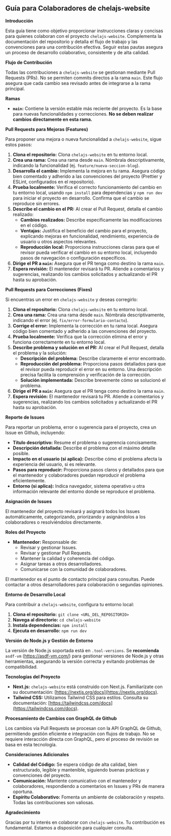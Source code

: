## Guía para Colaboradores de chelajs-website

**Introducción**

Esta guía tiene como objetivo proporcionar instrucciones claras y concisas para quienes colaboran con el proyecto `chelajs-website`. Complementa la documentación del repositorio y detalla el flujo de trabajo y las convenciones para una contribución efectiva. Seguir estas pautas asegura un proceso de desarrollo colaborativo, consistente y de alta calidad.

**Flujo de Contribución**

Todas las contribuciones a `chelajs-website` se gestionan mediante Pull Requests (PRs). No se permiten commits directos a la rama `main`. Este flujo asegura que cada cambio sea revisado antes de integrarse a la rama principal.

**Ramas**

- **`main`:** Contiene la versión estable más reciente del proyecto. Es la base para nuevas funcionalidades y correcciones. **No se deben realizar cambios directamente en esta rama.**

**Pull Requests para Mejoras (Features)**

Para proponer una mejora o nueva funcionalidad a `chelajs-website`, sigue estos pasos:

1. **Clona el repositorio:** Clona `chelajs-website` en tu entorno local.
2. **Crea una rama:** Crea una rama desde `main`. Nómbrala descriptivamente, indicando la funcionalidad (ej. `feature/nueva-seccion-blog`).
3. **Desarrolla el cambio:** Implementa la mejora en tu rama. Asegura código bien comentado y adherido a las convenciones del proyecto (Prettier y ESLint, configurados en el repositorio).
4. **Prueba localmente:** Verifica el correcto funcionamiento del cambio en tu entorno local, usando `npm install` para dependencias y `npm run dev` para iniciar el proyecto en desarrollo. Confirma que el cambio se reproduce sin errores.
5. **Describe el cambio en el PR:** Al crear el Pull Request, detalla el cambio realizado:
   - **Cambios realizados:** Describe específicamente las modificaciones en el código.
   - **Ventajas:** Justifica el beneficio del cambio para el proyecto, explicando mejoras en funcionalidad, rendimiento, experiencia de usuario u otros aspectos relevantes.
   - **Reproducción local:** Proporciona instrucciones claras para que el revisor pueda verificar el cambio en su entorno local, incluyendo pasos de navegación o configuración específicos.
6. **Dirige el PR a `main`:** Asegura que el PR tenga como destino la rama `main`.
7. **Espera revisión:** El mantenedor revisará tu PR. Atiende a comentarios y sugerencias, realizando los cambios solicitados y actualizando el PR hasta su aprobación.

**Pull Requests para Correcciones (Fixes)**

Si encuentras un error en `chelajs-website` y deseas corregirlo:

1. **Clona el repositorio:** Clona `chelajs-website` en tu entorno local.
2. **Crea una rama:** Crea una rama desde `main`. Nómbrala descriptivamente, indicando el error (ej. `fix/error-formulario-contacto`).
3. **Corrige el error:** Implementa la corrección en tu rama local. Asegura código bien comentado y adherido a las convenciones del proyecto.
4. **Prueba localmente:** Verifica que la corrección elimina el error y funciona correctamente en tu entorno local.
5. **Describe problema y solución en el PR:** Al crear el Pull Request, detalla el problema y la solución:
   - **Descripción del problema:** Describe claramente el error encontrado.
   - **Reproducción del problema:** Proporciona pasos detallados para que el revisor pueda reproducir el error en su entorno. Una descripción precisa facilita la comprensión y verificación de la corrección.
   - **Solución implementada:** Describe brevemente cómo se solucionó el problema.
6. **Dirige el PR a `main`:** Asegura que el PR tenga como destino la rama `main`.
7. **Espera revisión:** El mantenedor revisará tu PR. Atiende a comentarios y sugerencias, realizando los cambios solicitados y actualizando el PR hasta su aprobación.

**Reporte de Issues**

Para reportar un problema, error o sugerencia para el proyecto, crea un Issue en Github, incluyendo:

- **Título descriptivo:** Resume el problema o sugerencia concisamente.
- **Descripción detallada:** Describe el problema con el máximo detalle posible.
- **Impacto en el usuario (si aplica):** Describe cómo el problema afecta la experiencia del usuario, si es relevante.
- **Pasos para reproducir:** Proporciona pasos claros y detallados para que el mantenedor y colaboradores puedan reproducir el problema eficientemente.
- **Entorno (si aplica):** Indica navegador, sistema operativo u otra información relevante del entorno donde se reproduce el problema.

**Asignación de Issues**

El mantenedor del proyecto revisará y asignará todos los Issues automáticamente, categorizando, priorizando y asignándolos a los colaboradores o resolviéndolos directamente.

**Roles del Proyecto**

- **Mantenedor:** Responsable de:
  - Revisar y gestionar Issues.
  - Revisar y gestionar Pull Requests.
  - Mantener la calidad y coherencia del código.
  - Asignar tareas a otros desarrolladores.
  - Comunicarse con la comunidad de colaboradores.

El mantenedor es el punto de contacto principal para consultas. Puede contactar a otros desarrolladores para colaboración o segundas opiniones.

**Entorno de Desarrollo Local**

Para contribuir a `chelajs-website`, configura tu entorno local:

1. **Clona el repositorio:** `git clone <URL_DEL_REPOSITORIO>`
2. **Navega al directorio:** `cd chelajs-website`
3. **Instala dependencias:** `npm install`
4. **Ejecuta en desarrollo:** `npm run dev`

**Versión de Node.js y Gestión de Entorno**

La versión de Node.js soportada está en `.tool-versions`. Se **recomienda** `asdf-vm` (https://asdf-vm.com/) para gestionar versiones de Node.js y otras herramientas, asegurando la versión correcta y evitando problemas de compatibilidad.

**Tecnologías del Proyecto**

- **Next.js:** `chelajs-website` está construido con Next.js. Familiarízate con su documentación: [https://nextjs.org/docs](https://nextjs.org/docs).
- **Tailwind CSS:** Utilizamos Tailwind CSS para estilos. Consulta su documentación: [https://tailwindcss.com/docs](https://tailwindcss.com/docs).

**Procesamiento de Cambios con GraphQL de Github**

Los cambios vía Pull Requests se procesan con la API GraphQL de Github, permitiendo gestión eficiente e integración con flujos de trabajo. No se requiere interacción directa con GraphQL, pero el proceso de revisión se basa en esta tecnología.

**Consideraciones Adicionales**

- **Calidad del Código:** Se espera código de alta calidad, bien estructurado, legible y mantenible, siguiendo buenas prácticas y convenciones del proyecto.
- **Comunicación:** Mantente comunicativo con el mantenedor y colaboradores, respondiendo a comentarios en Issues y PRs de manera oportuna.
- **Espíritu Colaborativo:** Fomenta un ambiente de colaboración y respeto. Todas las contribuciones son valiosas.

**Agradecimiento**

Gracias por tu interés en colaborar con `chelajs-website`. Tu contribución es fundamental. Estamos a disposición para cualquier consulta.
